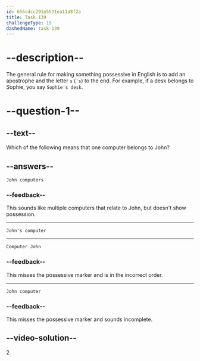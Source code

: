 ```yaml
---
id: 656cdcc291e5531ea11a8f2a
title: Task 139
challengeType: 19
dashedName: task-139
---
```


# --description--

The general rule for making something possessive in English is to add an apostrophe and the letter `s` (`'s`) to the end. For example, if a desk belongs to Sophie, you say `Sophie's desk`.

# --question-1--

## --text--

Which of the following means that one computer belongs to John?

## --answers--

`John computers`

### --feedback--

This sounds like multiple computers that relate to John, but doesn't show possession.

---

`John's computer`

---

`Computer John`

### --feedback--

This misses the possessive marker and is in the incorrect order.

---

`John computer`

### --feedback--

This misses the possessive marker and sounds incomplete.

## --video-solution--

2
